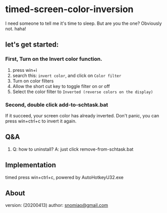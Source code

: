 # timed-screen-color-inversion

I need someone to tell me it's time to sleep. But are you the one? Obviously not. haha!

## let's get started:

### First, Turn on the Invert color function.
1. press win+i
2. search this: `invert color`, and click on `Color filter`
3. Turn on color filters
4. Allow the short cut key to toggle filter on or off
5. Select the color filter to `Inverted (reverse colors on the display)`

### Second, double click add-to-schtask.bat
If it succeed, your screen color has already inverted.
Don't panic, you can press win+ctrl+c to invert it again.

## Q&A
1. Q: how to uninstall?
   A: just click remove-from-schtask.bat

## Implementation
timed press win+ctrl+c, powered by AutoHotkeyU32.exe

## About
version: (20200413)
author: snomiao@gmail.com